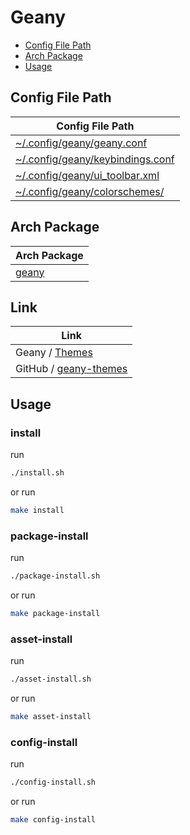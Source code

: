 

# Geany

* [Config File Path](#config-file-path)
* [Arch Package](#arch-package)
* [Usage](#usage)




## Config File Path

| Config File Path |
| --- |
| [~/.config/geany/geany.conf](./asset/overlay/etc/skel/.config/geany/geany.conf) |
| [~/.config/geany/keybindings.conf](./asset/overlay/etc/skel/.config/geany/keybindings.conf) |
| [~/.config/geany/ui_toolbar.xml](./asset/overlay/etc/skel/.config/geany/ui_toolbar.xml) |
| [~/.config/geany/colorschemes/](./asset/overlay/etc/skel/.config/geany/colorschemes) |




## Arch Package

| Arch Package |
| --- |
| [geany](https://archlinux.org/packages/extra/x86_64/geany/) |




## Link

| Link |
| ---- |
| Geany / [Themes](https://www.geany.org/download/themes/)        |
| GitHub / [geany-themes](https://github.com/geany/geany-themes)  |




## Usage


### install

run

``` sh
./install.sh
```

or run

``` sh
make install
```


### package-install

run

``` sh
./package-install.sh
```

or run

``` sh
make package-install
```


### asset-install

run

``` sh
./asset-install.sh
```

or run

``` sh
make asset-install
```


### config-install

run

``` sh
./config-install.sh
```

or run

``` sh
make config-install
```
